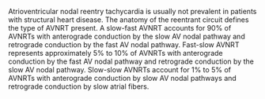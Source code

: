Atrioventricular nodal reentry tachycardia is usually not prevalent in patients with structural heart disease. The anatomy of the reentrant circuit defines the type of AVNRT present. A slow-fast AVNRT accounts for 90% of AVNRTs with anterograde conduction by the slow AV nodal pathway and retrograde conduction by the fast AV nodal pathway. Fast-slow AVNRT represents approximately 5% to 10% of AVNRTs with anterograde conduction by the fast AV nodal pathway and retrograde conduction by the slow AV nodal pathway. Slow-slow AVNRTs account for 1% to 5% of AVNRTs with anterograde conduction by slow AV nodal pathways and retrograde conduction by slow atrial fibers.